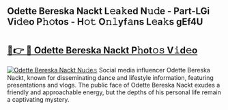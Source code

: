 ## Odette Bereska Nackt L𝚎a𝚔ed N𝚞𝚍e - Part-LGi Vi𝚍𝚎o P𝚑𝚘tos - H𝚘𝚝 O𝚗𝚕yf𝚊ns L𝚎a𝚔s gEf4U

# <h2><a href="http://kf1zems.oniu.top/?m=Odette+Bereska+Nackt">🔗👉 🔴 Odette Bereska Nackt P𝚑ot𝚘𝚜 V𝚒d𝚎o</a></h2>

[![Odette Bereska Nackt Nu𝚍e𝚜](https://i.imgur.com/0qMVB7G.gif)](http://kf1zems.oniu.top/?m=Odette+Bereska+Nackt)
Social media influencer Odette Bereska Nackt, known for disseminating dance and lifestyle information, featuring presentations and vlogs. The public face of Odette Bereska Nackt exudes a friendly and approachable energy, but the depths of his personal life remain a captivating mystery.  

